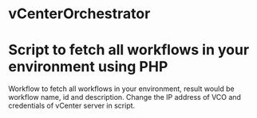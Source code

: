 # vCenterOrchestrator
# Script to fetch all workflows in your environment using PHP
Workflow to fetch all workflows in your environment, result would be workflow name, id and description. 
Change the IP address of VCO and credentials of vCenter server in script.

